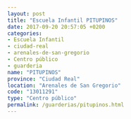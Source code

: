 ```yaml
---
layout: post
title: "Escuela Infantil PITUPINOS"
date: 2017-09-20 20:57:05 +0200
categories:
- Escuela Infantil
- ciudad-real
- arenales-de-san-gregorio
- Centro público
- guarderia
name: "PITUPINOS"
province: "Ciudad Real"
location: "Arenales de San Gregorio"
code: "13011291"
type: "Centro público"
permalink: /guarderias/pitupinos.html
---
```

